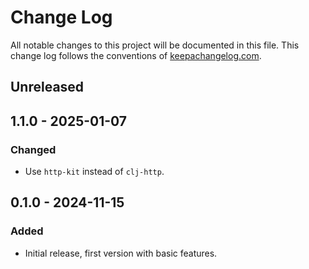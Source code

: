# Change Log

All notable changes to this project will be documented in this file. This change log follows the conventions
of [keepachangelog.com](http://keepachangelog.com/).

## Unreleased

## 1.1.0 - 2025-01-07

### Changed

- Use `http-kit` instead of `clj-http`.

## 0.1.0 - 2024-11-15

### Added

- Initial release, first version with basic features.


